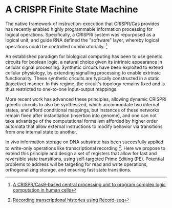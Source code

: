 # A CRISPR Finite State Machine

The native framework of instruction-execution that CRISPR/Cas provides has recently enabled highly programmable information processing for logical operations. Specifically, a CRISPRi system was repurposed as a logical unit; and guide RNA defined the "software" layer, whereby logical operations could be controlled combinatorially. [^crisprcpu]

An established paradigm for biological computing has been to use genetic circuits for boolean logic, a natural choice given its intrinsic appearance in cellular signal processing. Synthetic circuits have been exploited to extend cellular physiology, by extending signalling processing to enable extrinsic functionality. These synthetic cricuits are typically constructed in a static (injective) manner. In this regime, the circuit's topology remains fixed and is thus restricted to one-to-one input-output mappings.

More recent work has advanced these principles, allowing dynamic CRISPRi genetic circuits to also be synthesized, which accommodate two internal states, and afford conditional mappings, but instances of these networks remain fixed after instantiation (insertion into genome), and one can not take advantage of the computational formalism afforded by higher order automata that allow external instructions to modify behavior via transitions from one internal state to another.

In vivo information storage on DNA substrate has been succesfully applied to write-only operations like transcriptional recording [^recordseq]. Here we propose to extend this principle and design a set of registers that allow for fast and reversible state transitions, using self-targeted Prime Editing (PE). Potential problems to address will be targeting for read and write operations, orthogonalizing storage, and ensuring fast state transitions.

[^crisprcpu]: [A CRISPR/Cas9-based central processing unit to program complex logic computation in human cells](https://www.pnas.org/doi/10.1073/pnas.1821740116)
[^recordseq]: [Recording transcriptional histories using Record-seq](https://www.nature.com/articles/s41596-019-0253-4#:~:text=In%20contrast%20to%20RNA%2Dseq,of%20plasmid%2Dborne%20CRISPR%20arrays.)
